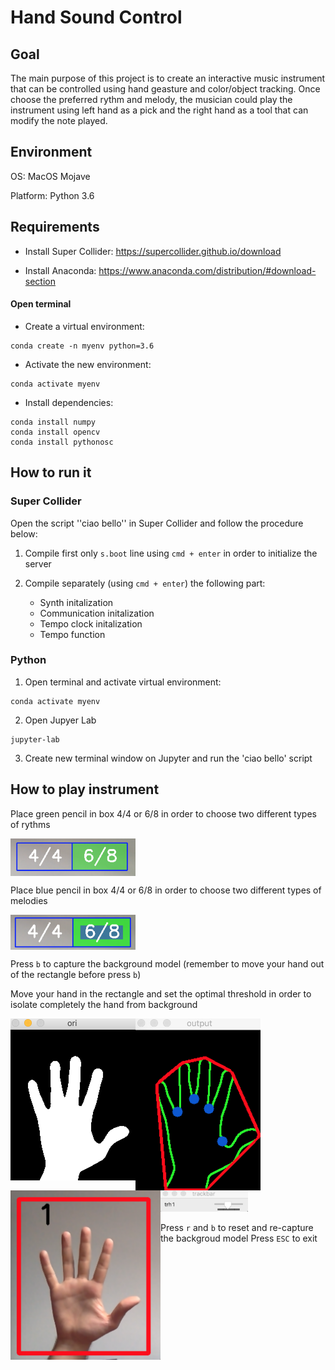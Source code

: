 # Hand Sound Control

## Goal
The main purpose of this project is to create an interactive music instrument that can be controlled using hand geasture and color/object tracking.
Once choose the preferred rythm and melody, the musician could play the instrument using left hand as a pick and the right hand as a tool that can modify the note played.

## Environment

OS: MacOS Mojave

Platform: Python 3.6

## Requirements

* Install Super Collider: https://supercollider.github.io/download

* Install Anaconda: https://www.anaconda.com/distribution/#download-section

#### Open terminal

* Create a virtual environment: 

```
conda create -n myenv python=3.6
```

- Activate the new environment: 

```
conda activate myenv
```

- Install dependencies:

```
conda install numpy
conda install opencv
conda install pythonosc
```

## How to run it

### Super Collider

Open the script  ''ciao bello'' in Super Collider and follow the procedure below:

1. Compile first only `s.boot` line using `cmd + enter` in order to initialize the server
2. Compile separately (using `cmd + enter`) the following part:

   - Synth initalization
    - Communication initalization
     - Tempo clock initalization
      - Tempo function
      
### Python

1. Open terminal and activate virtual environment:

```
conda activate myenv
```

2. Open Jupyer Lab

```
jupyter-lab
```

3. Create new terminal window on Jupyter and run the 'ciao bello' script


## How to play instrument 

Place green pencil in box 4/4 or 6/8 in order to choose two different types of rythms

<img src="https://github.com/murda94/first-test/blob/master/images/Schermata%202019-07-25%20alle%2016.21.35.png" align="center" width="200">


Place blue pencil in box 4/4 or 6/8 in order to choose two different types of melodies

<img src="https://github.com/murda94/first-test/blob/master/images/Schermata%202019-07-25%20alle%2016.21.44.png" align="center" width="200">


Press `b` to capture the background model (remember to move your hand out of the rectangle before press `b`)

Move your hand in the rectangle and set the optimal threshold in order to isolate completely the hand from background

<img src="https://github.com/murda94/first-test/blob/master/images/Schermata%202019-07-25%20alle%2016.04.17.png" align="left" width="200">

<img src="https://github.com/murda94/first-test/blob/master/images/Schermata%202019-07-25%20alle%2016.04.32.png" align="left" width="200">

<img src="https://github.com/murda94/first-test/blob/master/images/Schermata%202019-07-25%20alle%2016.04.58.png" align="left" width="240">

<img src="https://github.com/murda94/first-test/blob/master/images/Schermata%202019-07-25%20alle%2016.04.43.png" align="rigth" width="140">

Press `r` and `b` to reset and re-capture the backgroud model
Press `ESC` to exit









      
      
      
      
 
















